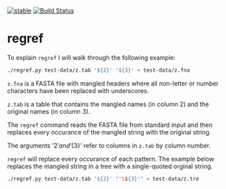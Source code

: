 [![stable](http://badges.github.io/stability-badges/dist/stable.svg)](http://github.com/badges/stability-badges)
[![Build Status](https://travis-ci.org/arendsee/regref.svg?branch=master)](https://travis-ci.org/arendsee/regref)

# regref

To explain `regref` I will walk through the following example:

``` sh
./regref.py test-data/z.tab '${2}' '${3}' < test-data/z.fna
```

`z.fna` is a FASTA file with mangled headers where all non-letter or number
characters have been replaced with underscores.

`z.tab` is a table that contains the mangled names (in column 2) and the
original names (in column 3).

The `regref` command reads the FASTA file from standard input and then replaces
every occurance of the mangled string with the original string.

The arguments '${2}' and '${3}' refer to columns in `z.tab` by column number.


`regref` will replace every occurance of each pattern. The example below
replaces the mangled string in a tree with a single-quoted orginal string.

``` sh
./regref.py test-data/z.tab '${2}' "'\${3}'" < test-data/z.tre
```
